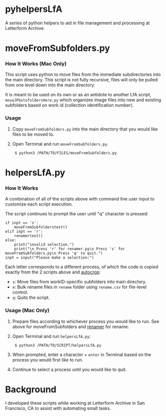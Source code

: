 # pyhelpersLfA
A series of python helpers to aid in file management and processing at Letterform Archive. 
 
# moveFromSubfolders.py

### How It Works (Mac Only)
This script uses python to move files from the immediate subdirectories into the main directory. This script is not fully recursive, files will only be pulled from one level down into the main directory.  

It is meant to be used on its own or as an antidote to another LfA script, `moveJPGstofoldersHere.py` which organizes image files into new and existing subfolders based on work id (collection identification number). 

### Usage
1. Copy `moveFromSubfolders.py` into the main directory that you would like files to be moved to. 

2. Open Terminal and run `moveFromSubfolders.py`. 
      
        $ python3 /PATH/TO/FILES/moveFromSubfolders.py 

# helpersLfA.py

### How It Works
A combination of all of the scripts above with command line user input to customize each script execution. 

The script continues to prompt the user until "q" character is pressed: 

```  
if inpt == 's':
    moveFromSubfolderstest()
elif inpt == 'r':
    renamertest()
else:
    print("invalid selection.")
    print("\n Press 'r' for renamer.py\n Press 's' for moveFromSubfolders.py\n Press 'q' to quit.")
inpt = input("Please make a selection:")
```

Each letter corresponds to a different process, of which the code is copied exactly from the 2 scripts above and [autocrop](https://github.com/elliswmartin/autocropLfA/blob/85c9591d4c998e8d62e71494234da52d38808b6a/autocrop.sh): 

* `s`: Move files from workID-specific subfolders into main directory. 
* `e`: Bulk rename files in `rename` folder using `rename.csv` for file-level control.   
* `q`: Quits the script. 

### Usage (Mac Only) 

1. Prepare files according to whichever process you would like to run. See above for moveFromSubfolders and [renamer](https://github.com/elliswmartin/renamer/blob/4e10206972eec4e69fb1337b42785befd60cd243/renamer.py) for rename. 

2. Open Terminal and run `helpersLfA.py`: 

        $ python3 /PATH/TO/SCRIPT/helpersLfA.py 

4. When prompted, enter a character + `enter` in Terminal based on the process you would first like to run.

5. Continue to select a process until you would like to quit. 

# Background 
I developed these scripts while working at Letterform Archive in San Francisco, CA to assist with automating small tasks. 
